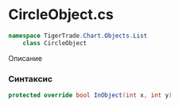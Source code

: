 
# CircleObject.cs
```csharp
namespace TigerTrade.Chart.Objects.List  
    class CircleObject
```

Описание

### Синтаксис
```csharp
protected override bool InObject(int x, int y)
```


                    
                    
